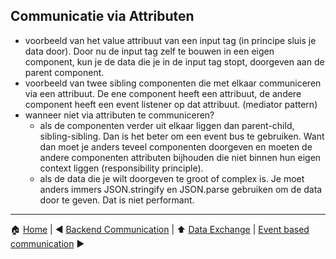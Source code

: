 ## Communicatie via Attributen

- voorbeeld van het value attribuut van een input tag (in principe sluis je data door). Door nu de input tag zelf te
  bouwen in een eigen component, kun je de data die je in de input tag stopt, doorgeven aan de parent component.
- voorbeeld van twee sibling componenten die met elkaar communiceren via een attribuut. De ene component heeft een
  attribuut, de andere component heeft een event listener op dat attribuut. (mediator pattern)
- wanneer niet via attributen te communiceren?
  - als de componenten verder uit elkaar liggen dan parent-child, sibling-sibling. Dan is het beter om een event bus te
    gebruiken. Want dan moet je anders teveel componenten doorgeven en moeten de andere componenten attributen bijhouden
    die niet binnen hun eigen context liggen (responsibility principle).
  - als de data die je wilt doorgeven te groot of complex is. Je moet anders immers JSON.stringify en JSON.parse
    gebruiken om de data door te geven. Dat is niet performant.

---

:house: [Home](../README.md) | :arrow_backward: [Backend Communication](./backend-communication.md) | :arrow_up:
[Data Exchange](./README.md) | [Event based communication](./events-based-communication.md) :arrow_forward:
